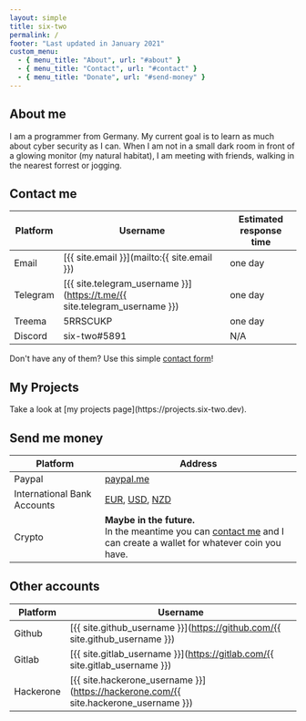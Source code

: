 ```yaml
---
layout: simple
title: six-two
permalink: /
footer: "Last updated in January 2021"
custom_menu:
  - { menu_title: "About", url: "#about" }
  - { menu_title: "Contact", url: "#contact" }
  - { menu_title: "Donate", url: "#send-money" }
---
```


<h2 class="section-header" id="about">About me</h2>
I am a programmer from Germany.
My current goal is to learn as much about cyber security as I can.
When I am not in a small dark room in front of a glowing monitor (my natural habitat), I am meeting with friends, walking in the nearest forrest or jogging.

<h2 class="section-header" id="contact">Contact me</h2>

Platform | Username | Estimated response time
---|--- | ---
Email | [{{ site.email }}](mailto:{{ site.email }}) | one day
Telegram | [{{ site.telegram_username }}](https://t.me/{{ site.telegram_username }}) | one day
Treema | 5RRSCUKP | one day
Discord | six-two#5891 | N/A

Don't have any of them? Use this simple [contact form](https://contact.six-two.dev)!

<h2 class="section-header" id="contact">My Projects</h2>
Take a look at [my projects page](https://projects.six-two.dev).

<h2 class="section-header" id="send-money">Send me money</h2>

Platform | Address
---|---
Paypal | [paypal.me](https://paypal.me/patrickschlueter)
International Bank Accounts | [EUR](/bank-accounts#eur), [USD](/bank-accounts#usd), [NZD](/bank-accounts#nzd)
Crypto | **Maybe in the future.**<br>In the meantime you can [contact me](/#contact) and I can create a wallet for whatever coin you have.

<h2 class="section-header">Other accounts</h2>

Platform | Username
---|---
Github | [{{ site.github_username }}](https://github.com/{{ site.github_username }})
Gitlab | [{{ site.gitlab_username }}](https://gitlab.com/{{ site.gitlab_username }})
Hackerone | [{{ site.hackerone_username }}](https://hackerone.com/{{ site.hackerone_username }})
